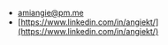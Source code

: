 - [amiangie@pm.me](mailto:amiangie@pm.me)
- [https://www.linkedin.com/in/angiekt/](https://www.linkedin.com/in/angiekt/)